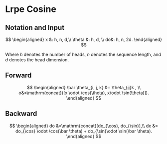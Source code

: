 # Lrpe Cosine

## Notation and Input

$$
\begin{aligned}
x &: h, n, d,\\
\theta &: h, d, \\
do&: h, n, 2d.
\end{aligned}
$$

Where $h$ denotes the number of heads, $n$ denotes the sequence length, and $d$ denotes the head dimension.

## Forward

$$
\begin{aligned}
\bar \theta_{i, j, k} &= \theta_{ij}k ,  \\
o&=\mathrm{concat}([x \odot \cos(\theta), x\odot \sin(\theta)]).
\end{aligned}
$$

## Backward

$$
\begin{aligned}
do &=\mathrm{concat}[do_{\cos}, do_{\sin}],\\
dx &= do_{\cos} \odot \cos(\bar \theta) + do_{\sin}\odot \sin(\bar \theta).
\end{aligned}
$$

